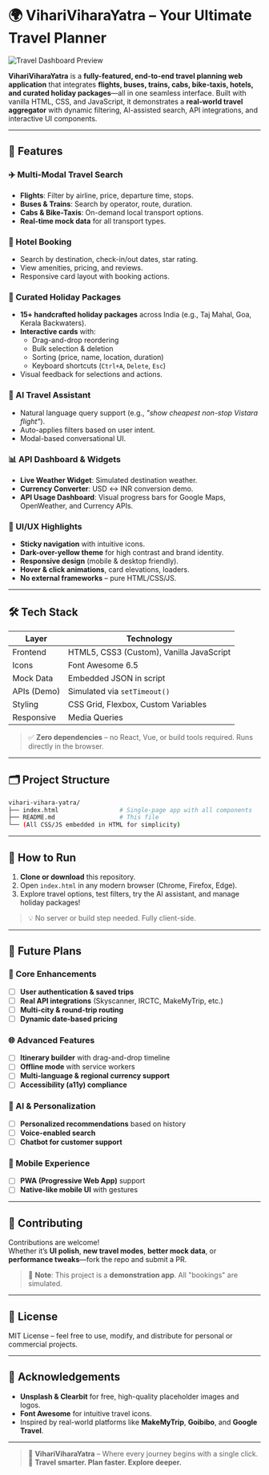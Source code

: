 # 🌍 VihariViharaYatra – Your Ultimate Travel Planner

![Travel Dashboard Preview](https://via.placeholder.com/800x400?text=VihariViharaYatra+Dashboard+Preview)

**VihariViharaYatra** is a **fully-featured, end-to-end travel planning web application** that integrates **flights, buses, trains, cabs, bike-taxis, hotels, and curated holiday packages**—all in one seamless interface. Built with vanilla HTML, CSS, and JavaScript, it demonstrates a **real-world travel aggregator** with dynamic filtering, AI-assisted search, API integrations, and interactive UI components.

---

## 🚀 Features

### ✈️ Multi-Modal Travel Search
- **Flights**: Filter by airline, price, departure time, stops.
- **Buses & Trains**: Search by operator, route, duration.
- **Cabs & Bike-Taxis**: On-demand local transport options.
- **Real-time mock data** for all transport types.

### 🏨 Hotel Booking
- Search by destination, check-in/out dates, star rating.
- View amenities, pricing, and reviews.
- Responsive card layout with booking actions.

### 🎒 Curated Holiday Packages
- **15+ handcrafted holiday packages** across India (e.g., Taj Mahal, Goa, Kerala Backwaters).
- **Interactive cards** with:
  - Drag-and-drop reordering
  - Bulk selection & deletion
  - Sorting (price, name, location, duration)
  - Keyboard shortcuts (`Ctrl+A`, `Delete`, `Esc`)
- Visual feedback for selections and actions.

### 🤖 AI Travel Assistant
- Natural language query support (e.g., *"show cheapest non-stop Vistara flight"*).
- Auto-applies filters based on user intent.
- Modal-based conversational UI.

### 📊 API Dashboard & Widgets
- **Live Weather Widget**: Simulated destination weather.
- **Currency Converter**: USD ↔ INR conversion demo.
- **API Usage Dashboard**: Visual progress bars for Google Maps, OpenWeather, and Currency APIs.

### 🎨 UI/UX Highlights
- **Sticky navigation** with intuitive icons.
- **Dark-over-yellow theme** for high contrast and brand identity.
- **Responsive design** (mobile & desktop friendly).
- **Hover & click animations**, card elevations, loaders.
- **No external frameworks** – pure HTML/CSS/JS.

---

## 🛠️ Tech Stack

| Layer        | Technology                     |
|--------------|-------------------------------|
| Frontend     | HTML5, CSS3 (Custom), Vanilla JavaScript |
| Icons        | Font Awesome 6.5              |
| Mock Data    | Embedded JSON in script       |
| APIs (Demo)  | Simulated via `setTimeout()`  |
| Styling      | CSS Grid, Flexbox, Custom Variables |
| Responsive   | Media Queries                 |

> ✅ **Zero dependencies** – no React, Vue, or build tools required. Runs directly in the browser.

---

## 🗂️ Project Structure

```bash
vihari-vihara-yatra/
├── index.html                 # Single-page app with all components
├── README.md                  # This file
└── (All CSS/JS embedded in HTML for simplicity)
```

---

## 🧪 How to Run

1. **Clone or download** this repository.
2. Open `index.html` in any modern browser (Chrome, Firefox, Edge).
3. Explore travel options, test filters, try the AI assistant, and manage holiday packages!

> 💡 No server or build step needed. Fully client-side.

---

## 🔮 Future Plans

### 📌 Core Enhancements
- [ ] **User authentication & saved trips**
- [ ] **Real API integrations** (Skyscanner, IRCTC, MakeMyTrip, etc.)
- [ ] **Multi-city & round-trip routing**
- [ ] **Dynamic date-based pricing**

### 🌐 Advanced Features
- [ ] **Itinerary builder** with drag-and-drop timeline
- [ ] **Offline mode** with service workers
- [ ] **Multi-language & regional currency support**
- [ ] **Accessibility (a11y) compliance**

### 🤯 AI & Personalization
- [ ] **Personalized recommendations** based on history
- [ ] **Voice-enabled search**
- [ ] **Chatbot for customer support**

### 📱 Mobile Experience
- [ ] **PWA (Progressive Web App)** support
- [ ] **Native-like mobile UI** with gestures

---

## 🤝 Contributing

Contributions are welcome!  
Whether it’s **UI polish**, **new travel modes**, **better mock data**, or **performance tweaks**—fork the repo and submit a PR.

> 📝 **Note**: This project is a **demonstration app**. All "bookings" are simulated.

---

## 📄 License

MIT License – feel free to use, modify, and distribute for personal or commercial projects.

---

## 🙏 Acknowledgements

- **Unsplash & Clearbit** for free, high-quality placeholder images and logos.
- **Font Awesome** for intuitive travel icons.
- Inspired by real-world platforms like **MakeMyTrip**, **Goibibo**, and **Google Travel**.

---

> 🌟 **VihariViharaYatra** – Where every journey begins with a single click.  
> 🛫 **Travel smarter. Plan faster. Explore deeper.**
